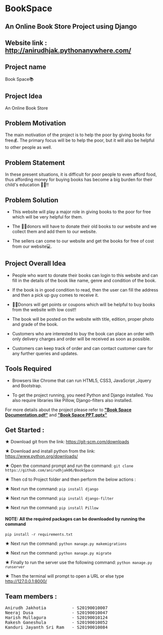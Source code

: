 # BookSpace
## An Online Book Store Project using Django

## Website link : http://anirudhjak.pythonanywhere.com/

## Project name
Book Space📚
 
## Project Idea
An Online Book Store

## Problem Motivation 
The main motivation of the project is to help the poor by giving books for free💰. The primary focus will be to help the poor, but it will also be helpful to other people as well.

## Problem Statement 

In these present situations, it is difficult for poor people to even afford food, thus affording money for buying books has become a big burden for their child's education 🧑‍🎓!!

## Problem Solution

- This website will play a major role in giving books to the poor for free which will be very helpful for them.

- The  👨‍💻donors will have to donate their old books to our website and we collect them and add them to our website.

- The sellers can come to our website and get the books for free of cost from our website💻.

## Project Overall Idea

- People who want to donate their books can login to this website and can fill in the details of the book like name, genre and condition of the book.

- If the book is in good condition to read, then the user can fill the address and then a pick up guy comes to receive it.

-  👨‍💻Donors will get points or coupons which will be helpful to buy books from the website with low cost!!

- The book will be posted on the website with title, edition, proper photo and grade of the book.

- Customers who are interested to buy the book can place an order with only delivery charges and order will be received as soon as possible.

- Customers can keep track of order and can contact customer care for any further queries and updates.

## Tools Required

- Browsers like Chrome that can run HTML5, CSS3, JavaScript ,Jquery and Bootstrap.

- To get the project running, you need Python and Django installed. You also require libraries like Pillow, Django-filters also installed.

For more details about the project please refer to [**"Book Space Documentation.pdf"**][1] and [**"Book Space PPT.pptx"**][2]

[1]: https://github.com/anirudhjak06/BookSpace/blob/main/Book%20Space%20Documentation/Book%20Space%20Documentation.pdf "Title"
[2]: https://github.com/anirudhjak06/BookSpace/blob/main/Book%20Space%20PPT/Book%20Space%20PPT.pptx "Title"

## Get Started :

★ Download git from the link: https://git-scm.com/downloads

★ Download and install python from the link: https://www.python.org/downloads/

★ Open the command prompt and run the command: ```git clone https://github.com/anirudhjak06/BookSpace ```

★ Then cd to Project folder and then perform the below actions :

★ Next run the command: ```pip install django```

★ Next run the command: ```pip install django-filter```

★ Next run the command: ```pip install Pillow```

#### NOTE: All the required packages can be downloaded by running the command 
```pip install -r requirements.txt```

★ Next run the command: ```python manage.py makemigrations```

★ Next run the command: ```python manage.py migrate```

★ Finally to run the server use the following command: ```python manage.py runserver```

★ Then the terminal will prompt to open a URL or else type http://127.0.0.1:8000/

## Team members :

<pre>
Anirudh Jakhotia          - S20190010007
Neeraj Dusa               - S20190010047
Harish Mullagura          - S20190010124
Rakesh Ganeshula          - S20190010052
Kanduri Jayanth Sri Ram   - S20190010084
</pre>
